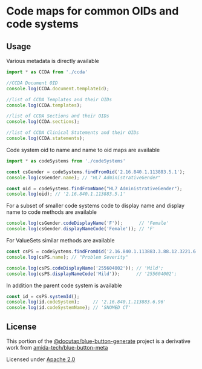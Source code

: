 # Code maps for common OIDs and code systems

## Usage

Various metadata is directly available

``` javascript
import * as CCDA from './ccda'

//CCDA Document OID
console.log(CCDA.document.templateId);

//list of CCDA Templates and their OIDs
console.log(CCDA.templates);

//list of CCDA Sections and their OIDs
console.log(CCDA.sections);

//list of CCDA Clinical Statements and their OIDs
console.log(CCDA.statements);

```

Code system oid to name and name to oid maps are available

``` javascript
import * as codeSystems from './codeSystems'

const csGender = codeSystems.findFromOid('2.16.840.1.113883.5.1');
console.log(csGender.name); // "HL7 AdministrativeGender"

const oid = codeSystems.findFromName("HL7 AdministrativeGender");
console.log(oid); // '2.16.840.1.113883.5.1'
```

For a subset of smaller code systems code to display name and display name to code methods are available

``` javascript
console.log(csGender.codeDisplayName('F'));      // 'Female'
console.log(csGender.displayNameCode('Female')); // 'F'
```

For ValueSets similar methods are available

``` javascript
const csPS = codeSystems.findFromOid('2.16.840.1.113883.3.88.12.3221.6.8');
console.log(csPS.name); // "Problem Severity"

console.log(csPS.codeDisplayName('255604002')); // 'Mild';
console.log(csPS.displayNameCode('Mild'));      // '255604002';
```

In addition the parent code system is available

``` javascript
const id = csPS.systemId();
console.log(id.codeSystem);     // '2.16.840.1.113883.6.96'
console.log(id.codeSystemName); // 'SNOMED CT'
```

## License

This portion of the [@docutap/blue-button-generate](https://github.com/DocuTAP/blue-button-generate) project is a derivative work from [amida-tech/blue-button-meta](https://github.com/amida-tech/blue-button-meta)

Licensed under [Apache 2.0](../../LICENSE)
